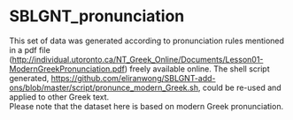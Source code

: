 # SBLGNT_pronunciation

This set of data was generated according to pronunciation rules mentioned in a pdf file (http://individual.utoronto.ca/NT_Greek_Online/Documents/Lesson01-ModernGreekPronunciation.pdf) freely available online.  The shell script generated, https://github.com/eliranwong/SBLGNT-add-ons/blob/master/script/pronunce_modern_Greek.sh, could be re-used and applied to other Greek text.<br />
Please note that the dataset here is based on modern Greek pronunciation.

